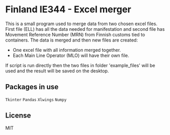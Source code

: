 # Finland IE344 - Excel merger

This is a small program used to merge data from two chosen excel files.
First file (ELL) has all the data needed for manifestation and second file has
Movement Reference Number (MRN) from Finnish customs tied to containers.
The data is merged and then new files are created:

- One excel file with all information merged together.
- Each Main Line Operator (MLO) will have their own file.

If script is run directly then the two files in folder 'example_files' will be used
and the result will be saved on the desktop.

## Packages in use
`Tkinter`
`Pandas`
`Xlwings`
`Numpy`

## License
MIT